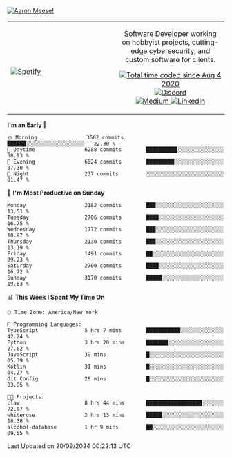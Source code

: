 [![Aaron Meese!](https://user-images.githubusercontent.com/17814535/88975338-a2aabf00-d27f-11ea-963f-8a19608716b4.png)](https://github.com/ajmeese7/readme-ascii "README ASCII")

<!-- Modified from project here: https://github.com/novatorem/novatorem -->
<table width="100%">
  <tr>
  <td width="50%">

&nbsp; <br> [![Spotify](https://ajmeese7.vercel.app/api/spotify)](https://open.spotify.com/user/ajmeese)

  </td>
  <td width="50%">
    <p align="center">
    Software Developer working on hobbyist projects, cutting-edge cybersecurity, and custom software for clients.
    </p>
    <p align="center">
      <a href="https://wakatime.com/@f726891d-3b02-46cd-9b60-e8c59f9e2b14">
        <img src="https://wakatime.com/badge/user/f726891d-3b02-46cd-9b60-e8c59f9e2b14.svg" alt="Total time coded since Aug 4 2020" title="WakaTime" />
      </a>
      <a href="http://link.aaronmeese.com/discord">
        <img src="https://img.shields.io/badge/discord-ajmeese7%234835-369?style=flat-square&logo=discord&logoColor=white&color=purple" alt="Discord" title="Discord">
      </a>
      <br />
      <a href="https://link.aaronmeese.com/medium">
        <img src="https://img.shields.io/badge/medium-ajmeese7-1DB954?style=flat-square&logo=medium&logoColor=white" alt="Medium" title="Medium">
      </a>
      <a href="https://link.aaronmeese.com/linkedin">
        <img src="https://img.shields.io/badge/linkedIn-aaronmeese-1DB954?style=flat-square&logo=linkedin&logoColor=white&color=blue" alt="LinkedIn" title="LinkedIn">
      </a>
    </p>
  </td>

</table>

[//]: <> (The `&nbsp;` is to have Aphelion take up more space)

<!--START_SECTION:waka-->
**I'm an Early 🐤** 

```text
🌞 Morning                3602 commits        ██████░░░░░░░░░░░░░░░░░░░   22.30 % 
🌆 Daytime                6288 commits        ██████████░░░░░░░░░░░░░░░   38.93 % 
🌃 Evening                6024 commits        █████████░░░░░░░░░░░░░░░░   37.30 % 
🌙 Night                  237 commits         ░░░░░░░░░░░░░░░░░░░░░░░░░   01.47 % 
```
📅 **I'm Most Productive on Sunday** 

```text
Monday                   2182 commits        ███░░░░░░░░░░░░░░░░░░░░░░   13.51 % 
Tuesday                  2706 commits        ████░░░░░░░░░░░░░░░░░░░░░   16.75 % 
Wednesday                1772 commits        ███░░░░░░░░░░░░░░░░░░░░░░   10.97 % 
Thursday                 2130 commits        ███░░░░░░░░░░░░░░░░░░░░░░   13.19 % 
Friday                   1491 commits        ██░░░░░░░░░░░░░░░░░░░░░░░   09.23 % 
Saturday                 2700 commits        ████░░░░░░░░░░░░░░░░░░░░░   16.72 % 
Sunday                   3170 commits        █████░░░░░░░░░░░░░░░░░░░░   19.63 % 
```


📊 **This Week I Spent My Time On** 

```text
🕑︎ Time Zone: America/New_York

💬 Programming Languages: 
TypeScript               5 hrs 7 mins        ███████████░░░░░░░░░░░░░░   42.24 % 
Python                   3 hrs 20 mins       ███████░░░░░░░░░░░░░░░░░░   27.62 % 
JavaScript               39 mins             █░░░░░░░░░░░░░░░░░░░░░░░░   05.39 % 
Kotlin                   31 mins             █░░░░░░░░░░░░░░░░░░░░░░░░   04.27 % 
Git Config               28 mins             █░░░░░░░░░░░░░░░░░░░░░░░░   03.95 % 

🐱‍💻 Projects: 
claw                     8 hrs 44 mins       ██████████████████░░░░░░░   72.07 % 
whiterose                2 hrs 13 mins       █████░░░░░░░░░░░░░░░░░░░░   18.38 % 
alcohol-database         1 hr 9 mins         ██░░░░░░░░░░░░░░░░░░░░░░░   09.55 % 
```


 Last Updated on 20/09/2024 00:22:13 UTC
<!--END_SECTION:waka-->
